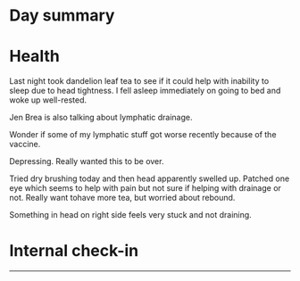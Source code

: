 # Day summary


# Health
Last night took dandelion leaf tea to see if it could help with inability to sleep due to head tightness. I fell asleep immediately on going to bed and woke up well-rested. 

Jen Brea is also talking about lymphatic drainage. 

Wonder if some of my lymphatic stuff got worse recently because of the vaccine. 

Depressing. Really wanted this to be over. 

Tried dry brushing today and then head apparently swelled up. Patched one eye which seems to help with pain but not sure if helping with drainage or not. Really want tohave more tea, but worried about rebound. 

Something in head on right side feels very stuck and not draining. 

# Internal check-in




------
